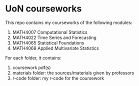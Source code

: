 # UoN courseworks

This repo contains my courseworks of the following modules:
1. MATH4007 Computational Statistics
2. MATH4022 Time Series and Forecasting
3. MATH4065 Statistical Foundations
4. MATH4068 Applied Multivariate Statistics

For each folder, it contains:
1. coursework pdf(s)
2. materials folder: the sources/materials given by professors
3. r-code folder: my r-code for the coursework
